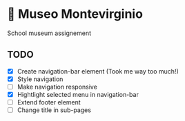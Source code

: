 # 🎨 Museo Montevirginio
School museum assignement

## TODO
- [x] Create navigation-bar element (Took me way too much!)
- [x] Style navigation
- [ ] Make navigation responsive 
- [x] Hightlight selected menu in navigation-bar
- [ ] Extend footer element
- [ ] Change title in sub-pages